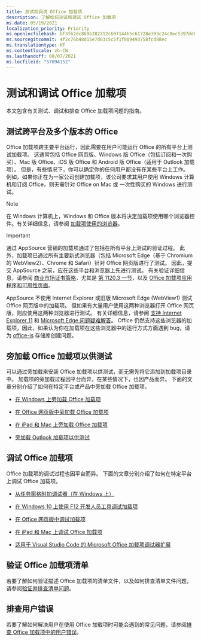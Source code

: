 ```yaml
---
title: 测试和调试 Office 加载项
description: 了解如何测试和调试 Office 加载项
ms.date: 05/19/2021
localization_priority: Priority
ms.openlocfilehash: bf3fb2dc869b382212c607144b5c61728e393c24c0ec5397dd035c6906830ac3
ms.sourcegitcommit: 4f2c76b48d15e7d03c5c5f1f809493758fcd88ec
ms.translationtype: HT
ms.contentlocale: zh-CN
ms.lasthandoff: 08/07/2021
ms.locfileid: "57094152"
---
```

# <a name="test-and-debug-office-add-ins"></a>测试和调试 Office 加载项

本文包含有关测试、调试和排查 Office 加载项问题的指南。

## <a name="test-cross-platform-and-for-multiple-versions-of-office"></a>测试跨平台及多个版本的 Office

Office 加载项跨主要平台运行，因此需要在用户可能运行 Office 的所有平台上测试加载项。 这通常包括 Office 网页版、Windows 版 Office（包括订阅和一次购买）、Mac 版 Office、iOS 版 Office 和 Android 版 Office（适用于 Outlook 加载项）。 但是，有些情况下，你可以确定你的任何用户都没有在某些平台上工作。 例如，如果你正在为一家公司创建加载项，该公司要求其用户使用 Windows 计算机和订阅 Office，则无需针对 Office on Mac 或 一次性购买的 Windows 进行测试。

> [!NOTE]
> 在 Windows 计算机上，Windows 和 Office 版本将决定加载项使用哪个浏览器控件。有关详细信息，请参阅 [加载项使用的浏览器](../concepts/browsers-used-by-office-web-add-ins.md)。

> [!IMPORTANT]
> 通过 AppSource 营销的加载项通过了包括在所有平台上测试的验证过程。 此外，加载项已通过所有主要新式浏览器（包括 Microsoft Edge（基于 Chromium 的 WebView2）、Chrome 和 Safari）针对 Office 网页版进行了测试。 因此，提交 AppSource 之前，应在这些平台和浏览器上先进行测试。 有关验证详细信息，请参阅 [商业市场证书策略](/legal/marketplace/certification-policies)，尤其是 [第 1120.3 一节](/legal/marketplace/certification-policies#11203-functionality)，以及 [Office 加载项应用程序和可用性页面](../overview/office-add-in-availability.md)。
>
> AppSource 不使用 Internet Explorer 或旧版 Microsoft Edge (WebView1) 测试 Office 网页版中的加载项。 但如果有大量用户使用这两种浏览器打开 Office 网页版，则应使用这两种浏览器进行测试。 有关详细信息，请参阅 [支持 Internet Explorer 11](../develop/support-ie-11.md) 和 [Microsoft Edge 问题疑难解答](../concepts/browsers-used-by-office-web-add-ins.md#troubleshooting-microsoft-edge-issues)。 Office 仍然支持这些浏览器的加载项，因此，如果认为你在加载项在这些浏览器中的运行方式方面遇到 bug，请为 [office-js](https://github.com/OfficeDev/office-js/issues/new/choose) 存储库创建问题。

## <a name="sideload-an-office-add-in-for-testing"></a>旁加载 Office 加载项以供测试

可以通过旁加载来安装 Office 加载项以供测试，而无需先将它添加到加载项目录中。 加载项的旁加载过程因平台而异，在某些情况下，也因产品而异。 下面的文章分别介绍了如何在特定平台或产品中旁加载 Office 加载项。

- [在 Windows 上旁加载 Office 加载项](create-a-network-shared-folder-catalog-for-task-pane-and-content-add-ins.md)

- [在 Office 网页版中旁加载 Office 加载项](sideload-office-add-ins-for-testing.md)

- [在 iPad 和 Mac 上旁加载 Office 加载项](sideload-an-office-add-in-on-ipad-and-mac.md)

- [旁加载 Outlook 加载项以供测试](../outlook/sideload-outlook-add-ins-for-testing.md)

## <a name="debug-an-office-add-in"></a>调试 Office 加载项

Office 加载项的调试过程也因平台而异。 下面的文章分别介绍了如何在特定平台上调试 Office 加载项。

- [从任务窗格附加调试器（在 Windows 上）](attach-debugger-from-task-pane.md)

- [在 Windows 10 上使用 F12 开发人员工具调试加载项](debug-add-ins-using-f12-developer-tools-on-windows-10.md)

- [在 Office 网页版中调试加载项](debug-add-ins-in-office-online.md)

- [在 iPad 和 Mac 上调试 Office 加载项](debug-office-add-ins-on-ipad-and-mac.md)

- [适用于 Visual Studio Code 的 Microsoft Office 加载项调试器扩展](debug-with-vs-extension.md)

## <a name="validate-an-office-add-in-manifest"></a>验证 Office 加载项清单

若要了解如何验证描述 Office 加载项的清单文件，以及如何排查清单文件问题，请参阅[验证并排查清单问题](troubleshoot-manifest.md)。

## <a name="troubleshoot-user-errors"></a>排查用户错误

若要了解如何解决用户在使用 Office 加载项时可能会遇到的常见问题，请参阅[排查 Office 加载项中的用户错误](testing-and-troubleshooting.md)。
